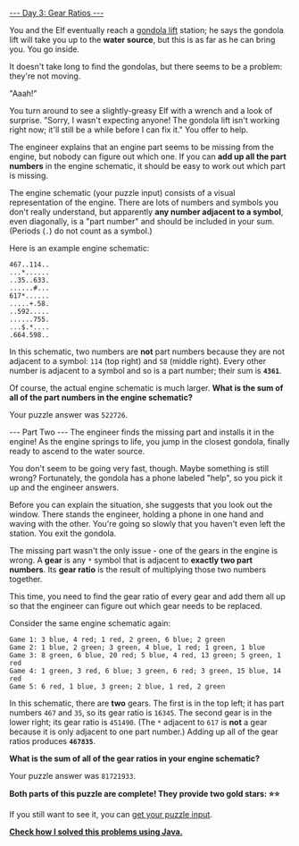 [--- Day 3: Gear Ratios ---](https://adventofcode.com/2023/day/3)

You and the Elf eventually reach a [gondola lift](https://en.wikipedia.org/wiki/Gondola_lift) station; he says the gondola lift will take you up to the **water source**, but this is as far as he can bring you. You go inside.

It doesn't take long to find the gondolas, but there seems to be a problem: they're not moving.

"Aaah!"

You turn around to see a slightly-greasy Elf with a wrench and a look of surprise. "Sorry, I wasn't expecting anyone! The gondola lift isn't working right now; it'll still be a while before I can fix it." You offer to help.

The engineer explains that an engine part seems to be missing from the engine, but nobody can figure out which one. If you can **add up all the part numbers** in the engine schematic, it should be easy to work out which part is missing.

The engine schematic (your puzzle input) consists of a visual representation of the engine. There are lots of numbers and symbols you don't really understand, but apparently **any number adjacent to a symbol**, even diagonally, is a "part number" and should be included in your sum. (Periods (``.``) do not count as a symbol.)

Here is an example engine schematic:

```
467..114..
...*......
..35..633.
......#...
617*......
.....+.58.
..592.....
......755.
...$.*....
.664.598..
```

In this schematic, two numbers are **not** part numbers because they are not adjacent to a symbol: ``114`` (top right) and ``58`` (middle right). Every other number is adjacent to a symbol and so is a part number; their sum is **``4361``**.

Of course, the actual engine schematic is much larger. **What is the sum of all of the part numbers in the engine schematic?**

Your puzzle answer was ``522726``.

--- Part Two ---
The engineer finds the missing part and installs it in the engine! As the engine springs to life, you jump in the closest gondola, finally ready to ascend to the water source.

You don't seem to be going very fast, though. Maybe something is still wrong? Fortunately, the gondola has a phone labeled "help", so you pick it up and the engineer answers.

Before you can explain the situation, she suggests that you look out the window. There stands the engineer, holding a phone in one hand and waving with the other. You're going so slowly that you haven't even left the station. You exit the gondola.

The missing part wasn't the only issue - one of the gears in the engine is wrong. A **gear** is any ``*`` symbol that is adjacent to **exactly two part numbers**. Its **gear ratio** is the result of multiplying those two numbers together.

This time, you need to find the gear ratio of every gear and add them all up so that the engineer can figure out which gear needs to be replaced.

Consider the same engine schematic again:

```
Game 1: 3 blue, 4 red; 1 red, 2 green, 6 blue; 2 green
Game 2: 1 blue, 2 green; 3 green, 4 blue, 1 red; 1 green, 1 blue
Game 3: 8 green, 6 blue, 20 red; 5 blue, 4 red, 13 green; 5 green, 1 red
Game 4: 1 green, 3 red, 6 blue; 3 green, 6 red; 3 green, 15 blue, 14 red
Game 5: 6 red, 1 blue, 3 green; 2 blue, 1 red, 2 green
```

In this schematic, there are **two** gears. The first is in the top left; it has part numbers ``467`` and ``35``, so its gear ratio is ``16345``. The second gear is in the lower right; its gear ratio is ``451490``. (The ``*`` adjacent to ``617`` is **not** a gear because it is only adjacent to one part number.) Adding up all of the gear ratios produces **``467835``**.

**What is the sum of all of the gear ratios in your engine schematic?**

Your puzzle answer was ``81721933``.

**Both parts of this puzzle are complete! They provide two gold stars: ⭐⭐**

If you still want to see it, you can [get your puzzle input](input.txt).

[**Check how I solved this problems using Java.**](java/AOC2023Day3.java)
